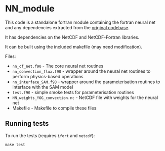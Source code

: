 # NN_module

This code is a standalone fortran module containing the fortran neural net and any dependencies extracted from the [original codebase](https://github.com/yaniyuval/Neural_nework_parameterization/tree/v.1.0.3).

It has dependencies on the NetCDF and NetCDF-Fortran libraries.

It can be built using the included makefile (may need modification).

Files:

- `nn_cf_net.f90` - The core neural net routines
- `nn_convection_flux.f90` - wrapper around the neural net routines to perform physics-based operations
- `nn_interface_SAM.f90` - wrapper around the parameterisation routines to interface with the SAM model
- `test.f90` - simple smoke tests for parameterisation routines
- `NN_weights_YOG_convection.nc` - NetCDF file with weights for the neural net
- Makefile - Makefile to compile these files

## Running tests

To run the tests (requires `ifort` and `netcdf`):

    make test